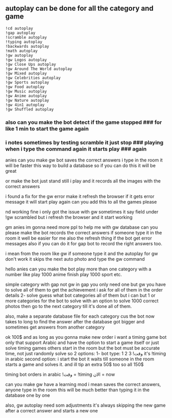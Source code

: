 ## autoplay can be done for all the category and game
    !cd autoplay
    !gap autoplay
    !scramble autoplay
    !typing autoplay
    !backwards autoplay
    !math autoplay
    !gw autoplay
    !gw Logos autoplay
    !gw Close Ups autoplay
    !gw Around The World autoplay
    !gw Mixed autoplay
    !gw Celebrities autoplay
    !gw Sports autoplay
    !gw Food autoplay
    !gw Music autoplay
    !gw Anime autoplay
    !gw Nature autoplay
    !gw 4in1 autoplay
    !gw Shuffled autoplay

### also can you make the bot detect if the game stopped ### for like 1 min to start the game again




### i notes sometimes by testing scramble it just stop ### playing when i type the command again it starts play ### again


anies can you make gw bot saves the correct answers i type in the room it will be faster this way to build a database so if you can do this it will be great


or make the bot just stand still i play and it records all the images with the correct answers


i found a fix for the gw error make it refresh the browser if it gets error message it will start play again can you add this to all the games please

nd working fine i only got the issue with gw sometimes it say field under !gw scrambled but i refresh the browser and it start working


gm anies im gonna need more ppl to help me with gw database can you please make the bot records the correct answers if someone type it in the room it well be easier for me also the refresh thing if the bot get error messages also if you can do it for gap bot to record the right answers too.


i mean from the room like gw if someone type it and the autoplay for gw don't work it skips the next auto photo and type the gw command


hello anies can you make the bot play more than one category with a number like play 1000 anime finish play 1000 sport etc.


simple category with gap not gw in gap you only need one but gw you have to solve all of them to get the achievement i ask for all of them in the order details
2- solve guess what bot categories all of them but i can but 1 or more categories for the bot to solve with an option to solve 1000 correct photos then go to the next category till it's done all of them.

also, make a separate database file for each category cus the bot now takes to long to find the answer after the database got bigger and sometimes get answers from another category


ok 100$ and as long as you gonna make new order i want a timing game bot only that support Arabic and have the option to start a game itself or just solve timing games others start in the room but the bot must be accurate time, not just randomly solve so 2 options:
1- bot type:
1
2
3
!وقت it's !timing in arabic
second option:
i start the bot it waits till someone in the room starts a game and solves it.
and ill tip an extra 50$ too so all 150$


timing bot orders in arabic
!وقت = !timing
الان = now

can you make gw have a learning mod i mean saves the correct answers, anyone type in the room this will be much better than typing it in the database one by one


also, gw autoplay need som adjustments it's always skipping the new game after a correct answer and starts a new one